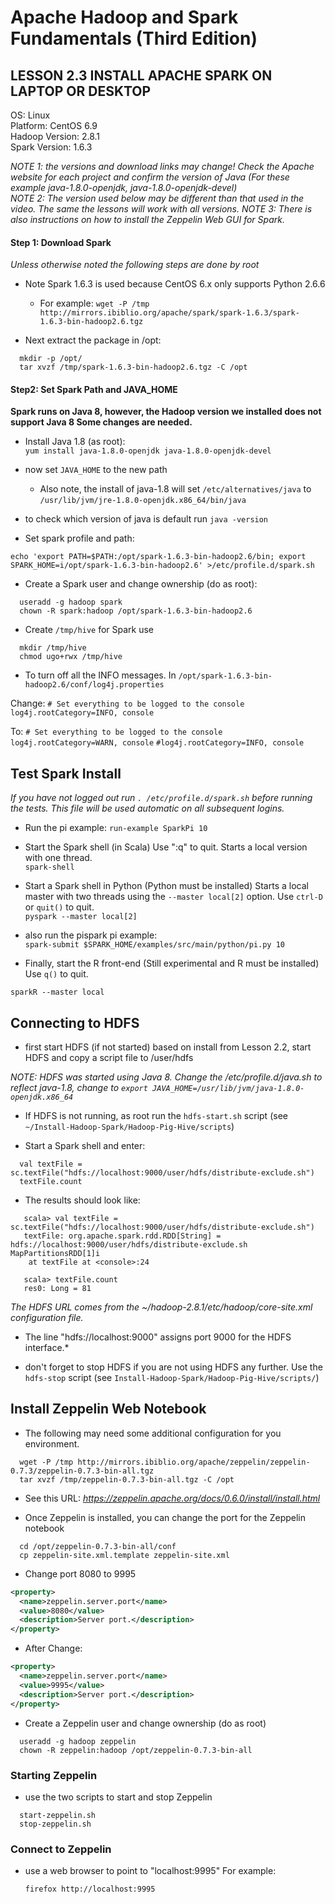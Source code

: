 # Apache Hadoop and Spark Fundamentals (Third Edition)

## LESSON 2.3 INSTALL APACHE SPARK ON LAPTOP OR DESKTOP

OS: Linux  
Platform: CentOS 6.9  
Hadoop Version: 2.8.1  
Spark Version: 1.6.3  

*NOTE 1: the versions and download links may change! Check the Apache website*
*for each project and confirm the version of Java*
*(For these example java-1.8.0-openjdk, java-1.8.0-openjdk-devel)*  
*NOTE 2: The version used below may be different than that used in the video.*
*The same the lessons will work with all versions.*
*NOTE 3: There is also instructions on how to install the Zeppelin Web GUI for Spark.*


#### Step 1: Download Spark

_*Unless otherwise noted the following steps are done by root*_  

* Note Spark 1.6.3 is used because CentOS 6.x only supports Python 2.6.6 
  * For example:
`wget -P /tmp http://mirrors.ibiblio.org/apache/spark/spark-1.6.3/spark-1.6.3-bin-hadoop2.6.tgz`

* Next extract the package in /opt:
```
  mkdir -p /opt/
  tar xvzf /tmp/spark-1.6.3-bin-hadoop2.6.tgz -C /opt
```

#### Step2: Set Spark Path and JAVA_HOME 

**Spark runs on Java 8, however, the Hadoop version we installed does not**
**support Java 8 Some changes are needed.**
* Install Java 1.8 (as root):  
`yum install java-1.8.0-openjdk java-1.8.0-openjdk-devel`

* now set `JAVA_HOME` to the new path
  * Also note, the install of java-1.8 will set `/etc/alternatives/java` to 
    `/usr/lib/jvm/jre-1.8.0-openjdk.x86_64/bin/java`

* to check which version of java is default run `java -version`
* Set spark profile and path:  

`echo 'export PATH=$PATH:/opt/spark-1.6.3-bin-hadoop2.6/bin; export SPARK_HOME=i/opt/spark-1.6.3-bin-hadoop2.6' >/etc/profile.d/spark.sh`

* Create a Spark user and change ownership (do as root):
```
  useradd -g hadoop spark
  chown -R spark:hadoop /opt/spark-1.6.3-bin-hadoop2.6
```

* Create `/tmp/hive` for Spark use
```
  mkdir /tmp/hive
  chmod ugo+rwx /tmp/hive
```

* To turn off all the INFO messages. In `/opt/spark-1.6.3-bin-hadoop2.6/conf/log4j.properties`

Change:
  `# Set everything to be logged to the console`
  `log4j.rootCategory=INFO, console`

To:
  `# Set everything to be logged to the console`
  `log4j.rootCategory=WARN, console`
  `#log4j.rootCategory=INFO, console`

## Test Spark Install

_*If you have not logged out run `. /etc/profile.d/spark.sh` before running*_
_*the tests. This file will be used automatic on all subsequent logins.*_

* Run the pi example: `run-example SparkPi 10`
* Start the Spark shell (in Scala) Use ":q" to quit. Starts a local version with one thread.  
  `spark-shell`

* Start a Spark shell in Python (Python must be installed) Starts a local master with two threads
using the `--master local[2]` option. Use `ctrl-D` or `quit()` to quit.  
`pyspark --master local[2]`

* also run the pispark pi example:  
`spark-submit $SPARK_HOME/examples/src/main/python/pi.py 10`

* Finally, start the R front-end (Still experimental and R must be installed)
Use `q()` to quit.  

`sparkR --master local`

## Connecting to HDFS

* first start HDFS (if not started)
based on install from Lesson 2.2, start HDFS and copy a script file to /user/hdfs

_*NOTE: HDFS was started using Java 8. Change the /etc/profile.d/java.sh to*_
_*reflect java-1.8, change to `export JAVA_HOME=/usr/lib/jvm/java-1.8.0-openjdk.x86_64`*_

* If HDFS is not running, as root run the `hdfs-start.sh` script
(see `~/Install-Hadoop-Spark/Hadoop-Pig-Hive/scripts`)

* Start a Spark shell and enter:
```
  val textFile = sc.textFile("hdfs://localhost:9000/user/hdfs/distribute-exclude.sh")
  textFile.count
```
  * The results should look like:
```
   scala> val textFile = sc.textFile("hdfs://localhost:9000/user/hdfs/distribute-exclude.sh")
   textFile: org.apache.spark.rdd.RDD[String] = hdfs://localhost:9000/user/hdfs/distribute-exclude.sh MapPartitionsRDD[1]i
    at textFile at <console>:24

   scala> textFile.count
   res0: Long = 81   
```

*The HDFS URL comes from the ~/hadoop-2.8.1/etc/hadoop/core-site.xml configuration file.*
* The line "<value>hdfs://localhost:9000</value>" assigns port 9000 for the HDFS interface.*

* don't forget to stop HDFS if you are not using HDFS any further. Use
the `hdfs-stop` script (see `Install-Hadoop-Spark/Hadoop-Pig-Hive/scripts/`)


## Install Zeppelin Web Notebook

* The following may need some additional configuration for you environment.
```
  wget -P /tmp http://mirrors.ibiblio.org/apache/zeppelin/zeppelin-0.7.3/zeppelin-0.7.3-bin-all.tgz
  tar xvzf /tmp/zeppelin-0.7.3-bin-all.tgz -C /opt
```

* See this URL: _*https://zeppelin.apache.org/docs/0.6.0/install/install.html*_

* Once Zeppelin is installed, you can change the port for the Zeppelin notebook
```
  cd /opt/zeppelin-0.7.3-bin-all/conf
  cp zeppelin-site.xml.template zeppelin-site.xml 
```

* Change  port 8080 to 9995
```xml
<property>
  <name>zeppelin.server.port</name>
  <value>8080</value>
  <description>Server port.</description>
</property>
```
* After Change:
```xml
<property>
  <name>zeppelin.server.port</name>
  <value>9995</value>
  <description>Server port.</description>
</property>
```

* Create a Zeppelin user and change ownership (do as root)
```
  useradd -g hadoop zeppelin 
  chown -R zeppelin:hadoop /opt/zeppelin-0.7.3-bin-all
```

### Starting Zeppelin

* use the two scripts to start and stop Zeppelin
```
  start-zeppelin.sh  
  stop-zeppelin.sh
```

### Connect to Zeppelin

* use a web browser to point to "localhost:9995" For example:   

  `firefox http://localhost:9995`
